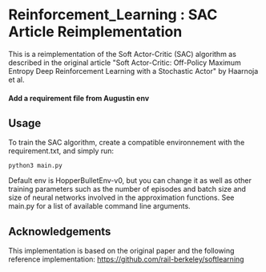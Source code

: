 # Reinforcement_Learning : SAC Article Reimplementation

This is a reimplementation of the Soft Actor-Critic (SAC) algorithm as described in the original article "Soft Actor-Critic: Off-Policy Maximum Entropy Deep Reinforcement Learning with a Stochastic Actor" by Haarnoja et al.

#### Add a requirement file from Augustin env

## Usage
To train the SAC algorithm, create a compatible environnement with the requirement.txt, and simply run:
```
python3 main.py
```
Default env is HopperBulletEnv-v0, but you can change it as well as other training parameters such as the number of episodes and batch size and size of neural networks involved in the approximation functions. See main.py for a list of available command line arguments.


## Acknowledgements
This implementation is based on the original paper and the following reference implementation: https://github.com/rail-berkeley/softlearning
